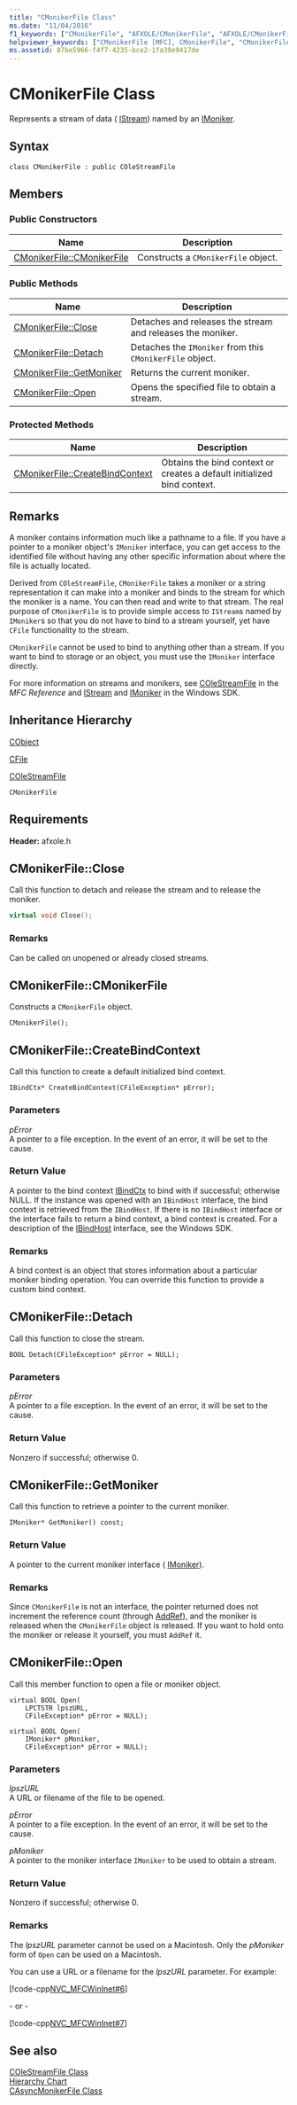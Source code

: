 ```yaml
---
title: "CMonikerFile Class"
ms.date: "11/04/2016"
f1_keywords: ["CMonikerFile", "AFXOLE/CMonikerFile", "AFXOLE/CMonikerFile::CMonikerFile", "AFXOLE/CMonikerFile::Close", "AFXOLE/CMonikerFile::Detach", "AFXOLE/CMonikerFile::GetMoniker", "AFXOLE/CMonikerFile::Open", "AFXOLE/CMonikerFile::CreateBindContext"]
helpviewer_keywords: ["CMonikerFile [MFC], CMonikerFile", "CMonikerFile [MFC], Close", "CMonikerFile [MFC], Detach", "CMonikerFile [MFC], GetMoniker", "CMonikerFile [MFC], Open", "CMonikerFile [MFC], CreateBindContext"]
ms.assetid: 87be5966-f4f7-4235-bce2-1fa39e9417de
---
```

# CMonikerFile Class

Represents a stream of data ( [IStream](/windows/win32/api/objidl/nn-objidl-istream)) named by an [IMoniker](/windows/win32/api/objidl/nn-objidl-imoniker).

## Syntax

```
class CMonikerFile : public COleStreamFile
```

## Members

### Public Constructors

|Name|Description|
|----------|-----------------|
|[CMonikerFile::CMonikerFile](#cmonikerfile)|Constructs a `CMonikerFile` object.|

### Public Methods

|Name|Description|
|----------|-----------------|
|[CMonikerFile::Close](#close)|Detaches and releases the stream and releases the moniker.|
|[CMonikerFile::Detach](#detach)|Detaches the `IMoniker` from this `CMonikerFile` object.|
|[CMonikerFile::GetMoniker](#getmoniker)|Returns the current moniker.|
|[CMonikerFile::Open](#open)|Opens the specified file to obtain a stream.|

### Protected Methods

|Name|Description|
|----------|-----------------|
|[CMonikerFile::CreateBindContext](#createbindcontext)|Obtains the bind context or creates a default initialized bind context.|

## Remarks

A moniker contains information much like a pathname to a file. If you have a pointer to a moniker object's `IMoniker` interface, you can get access to the identified file without having any other specific information about where the file is actually located.

Derived from `COleStreamFile`, `CMonikerFile` takes a moniker or a string representation it can make into a moniker and binds to the stream for which the moniker is a name. You can then read and write to that stream. The real purpose of `CMonikerFile` is to provide simple access to `IStream`s named by `IMoniker`s so that you do not have to bind to a stream yourself, yet have `CFile` functionality to the stream.

`CMonikerFile` cannot be used to bind to anything other than a stream. If you want to bind to storage or an object, you must use the `IMoniker` interface directly.

For more information on streams and monikers, see [COleStreamFile](../../mfc/reference/colestreamfile-class.md) in the *MFC Reference* and [IStream](/windows/win32/api/objidl/nn-objidl-istream) and [IMoniker](/windows/win32/api/objidl/nn-objidl-imoniker) in the Windows SDK.

## Inheritance Hierarchy

[CObject](../../mfc/reference/cobject-class.md)

[CFile](../../mfc/reference/cfile-class.md)

[COleStreamFile](../../mfc/reference/colestreamfile-class.md)

`CMonikerFile`

## Requirements

**Header:** afxole.h

## <a name="close"></a> CMonikerFile::Close

Call this function to detach and release the stream and to release the moniker.

```cpp
virtual void Close();
```

### Remarks

Can be called on unopened or already closed streams.

## <a name="cmonikerfile"></a> CMonikerFile::CMonikerFile

Constructs a `CMonikerFile` object.

```
CMonikerFile();
```

## <a name="createbindcontext"></a> CMonikerFile::CreateBindContext

Call this function to create a default initialized bind context.

```
IBindCtx* CreateBindContext(CFileException* pError);
```

### Parameters

*pError*<br/>
A pointer to a file exception. In the event of an error, it will be set to the cause.

### Return Value

A pointer to the bind context [IBindCtx](/windows/win32/api/objidl/nn-objidl-ibindctx) to bind with if successful; otherwise NULL. If the instance was opened with an `IBindHost` interface, the bind context is retrieved from the `IBindHost`. If there is no `IBindHost` interface or the interface fails to return a bind context, a bind context is created. For a description of the [IBindHost](/previous-versions/windows/internet-explorer/ie-developer/platform-apis/ms775076\(v=vs.85\)) interface, see the Windows SDK.

### Remarks

A bind context is an object that stores information about a particular moniker binding operation. You can override this function to provide a custom bind context.

## <a name="detach"></a> CMonikerFile::Detach

Call this function to close the stream.

```
BOOL Detach(CFileException* pError = NULL);
```

### Parameters

*pError*<br/>
A pointer to a file exception. In the event of an error, it will be set to the cause.

### Return Value

Nonzero if successful; otherwise 0.

## <a name="getmoniker"></a> CMonikerFile::GetMoniker

Call this function to retrieve a pointer to the current moniker.

```
IMoniker* GetMoniker() const;
```

### Return Value

A pointer to the current moniker interface ( [IMoniker](/windows/win32/api/objidl/nn-objidl-imoniker)).

### Remarks

Since `CMonikerFile` is not an interface, the pointer returned does not increment the reference count (through [AddRef](/windows/win32/api/unknwn/nf-unknwn-iunknown-addref)), and the moniker is released when the `CMonikerFile` object is released. If you want to hold onto the moniker or release it yourself, you must `AddRef` it.

## <a name="open"></a> CMonikerFile::Open

Call this member function to open a file or moniker object.

```
virtual BOOL Open(
    LPCTSTR lpszURL,
    CFileException* pError = NULL);

virtual BOOL Open(
    IMoniker* pMoniker,
    CFileException* pError = NULL);
```

### Parameters

*lpszURL*<br/>
A URL or filename of the file to be opened.

*pError*<br/>
A pointer to a file exception. In the event of an error, it will be set to the cause.

*pMoniker*<br/>
A pointer to the moniker interface `IMoniker` to be used to obtain a stream.

### Return Value

Nonzero if successful; otherwise 0.

### Remarks

The *lpszURL* parameter cannot be used on a Macintosh. Only the *pMoniker* form of `Open` can be used on a Macintosh.

You can use a URL or a filename for the *lpszURL* parameter. For example:

[!code-cpp[NVC_MFCWinInet#6](../../mfc/codesnippet/cpp/cmonikerfile-class_1.cpp)]

\- or -

[!code-cpp[NVC_MFCWinInet#7](../../mfc/codesnippet/cpp/cmonikerfile-class_2.cpp)]

## See also

[COleStreamFile Class](../../mfc/reference/colestreamfile-class.md)<br/>
[Hierarchy Chart](../../mfc/hierarchy-chart.md)<br/>
[CAsyncMonikerFile Class](../../mfc/reference/casyncmonikerfile-class.md)
